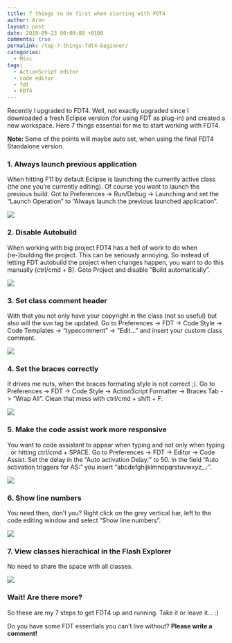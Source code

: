 ```yaml
---
title: 7 things to do first when starting with FDT4
author: Aron
layout: post
date: 2010-09-23 00:00:00 +0100
comments: true
permalink: /top-7-things-fdt4-beginner/
categories:
  - Misc
tags:
  - ActionScript editor
  - code editor
  - fdt
  - FDT4
---
```

Recently I upgraded to FDT4. Well, not exactly upgraded since I downloaded a fresh Eclipse version (for using FDT as plug-in) and created a new workspace. Here 7 things essential for me to start working with FDT4.

<!--more-->

**Note:** Some of the points will maybe auto set, when using the final FDT4 Standalone version.

### 1. Always launch previous application

When hitting F11 by default Eclipse is launching the currently active class (the one you&#8217;re currently editing). Of course you want to launch the previous build. Got to Preferences -> Run/Debug -> Launching and set the &#8220;Launch Operation&#8221; to &#8220;Always launch the previous launched application&#8221;.

![][1]

### 2. Disable Autobuild

When working with big project FDT4 has a hell of work to do when (re-)building the project. This can be seriously annoying. So instead of letting FDT autobuild the project when changes happen, you want to do this manually (ctrl/cmd + B). Goto Project and disable &#8220;Build automatically&#8221;.

![][2]

### 3. Set class comment header

With that you not only have your copyright in the class (not so useful) but also will the svn tag be updated. Go to Preferences -> FDT -> Code Style -> Code Templates -> &#8220;typecomment&#8221; -> &#8220;Edit&#8230;&#8221; and insert your custom class comment.

![][3]

### 4. Set the braces correctly

It drives me nuts, when the braces formating style is not correct ;). Go to Preferences -> FDT -> Code Style -> ActionScript Formatter -> Braces Tab -> &#8220;Wrap All&#8221;. Clean that mess with ctrl/cmd + shift + F.

![][4]

### 5. Make the code assist work more responsive

You want to code assistant to appear when typing and not only when typing . or hitting ctrl/cmd + SPACE. Go to Preferences -> FDT -> Editor -> Code Assist. Set the delay in the &#8220;Auto activation Delay:&#8221; to 50. In the field &#8220;Auto activation triggers for AS:&#8221; you insert &#8220;abcdefghijklmnopqrstuvwxyz_.:&#8221;.

![][5]

### 6. Show line numbers

You need then, don&#8217;t you? Right click on the grey vertical bar, left to the code editing window and select &#8220;Show line numbers&#8221;.

![][6]

### 7. View classes hierachical in the Flash Explorer

No need to share the space with all classes.

![][7]

### Wait! Are there more?

So these are my 7 steps to get FDT4 up and running. Take it or leave it&#8230; :)

Do you have some FDT essentials you can&#8217;t live without? **Please write a comment!** 

 [1]: /images/img/top-7-fdt/top-01.gif
 [2]: /images/img/top-7-fdt/top-02.gif
 [3]: /images/img/top-7-fdt/top-03.gif
 [4]: /images/img/top-7-fdt/top-04.gif
 [5]: /images/img/top-7-fdt/top-05.gif
 [6]: /images/img/top-7-fdt/top-06.gif
 [7]: /images/img/top-7-fdt/top-07.gif